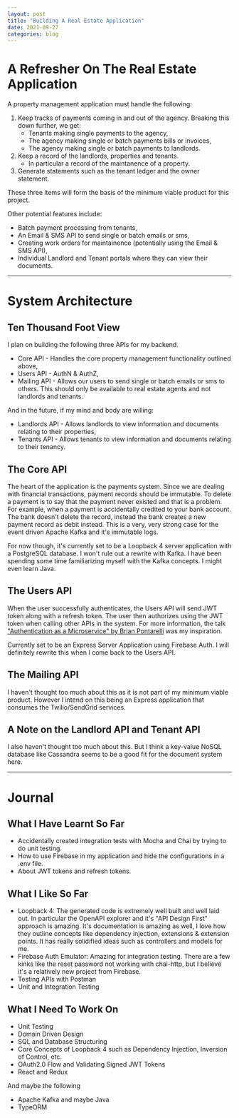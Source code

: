 ```yaml
---
layout: post
title: "Building A Real Estate Application"
date: 2021-09-27
categories: blog
---
```


# A Refresher On The Real Estate Application

A property management application must handle the following:
1. Keep tracks of payments coming in and out of the agency. Breaking this down further, we get:
    - Tenants making single payments to the agency,
    - The agency making single or batch payments bills or invoices,
    - The agency making single or batch payments to landlords.
2. Keep a record of the landlords, properties and tenants.
    - In particular a record of the maintanence of a property.
3. Generate statements such as the tenant ledger and the owner statement.

These three items will form the basis of the minimum viable product for this project.

Other potential features include:
- Batch payment processing from tenants,
- An Email & SMS API to send single or batch emails or sms,
- Creating work orders for maintainence (potentially using the Email & SMS API),
- Individual Landlord and Tenant portals where they can view their documents.

***

# System Architecture

## Ten Thousand Foot View

I plan on building the following three APIs for my backend. 
- Core API - Handles the core property management functionality outlined above,
- Users API - AuthN & AuthZ,
- Mailing API - Allows our users to send single or batch emails or sms to others. This should only be available to real estate agents and not landlords and tenants.

And in the future, if my mind and body are willing:
- Landlords API - Allows landlords to view information and documents relating to their properties,
- Tenants API - Allows tenants to view information and documents relating to their tenancy.

## The Core API

The heart of the application is the payments system. Since we are dealing with financial transactions, payment records should be immutable. To delete a payment is to say that the payment never existed and that is a problem. For example, when a payment is accidentally credited to your bank account. The bank doesn't delete the record, instead the bank creates a new payment record as debit instead. This is a very, very strong case for the event driven Apache Kafka and it's immutable logs.

For now though, it's currently set to be a Loopback 4 server application with a PostgreSQL database. I won't rule out a rewrite with Kafka. I have been spending some time familiarizing myself with the Kafka concepts. I might even learn Java.

## The Users API

When the user successfully authenticates, the Users API will send JWT token along with a refresh token. The user then authorizes using the JWT token when calling other APIs in the system. For more information, the talk ["Authentication as a Microservice" by Brian Pontarelli](https://www.youtube.com/watch?v=SLc3cTlypwM) was my inspiration.

Currently set to be an Express Server Application using Firebase Auth. I will definitely rewrite this when I come back to the Users API.

## The Mailing API

I haven't thought too much about this as it is not part of my minimum viable product. However I intend on this being an Express application that consumes the Twilio/SendGrid services.

## A Note on the Landlord API and Tenant API

I also haven't thought too much about this. But I think a key-value NoSQL database like Cassandra seems to be a good fit for the document system here.


***

# Journal

## What I Have Learnt So Far
- Accidentally created integration tests with Mocha and Chai by trying to do unit testing.
- How to use Firebase in my application and hide the configurations in a .env file.
- About JWT tokens and refresh tokens.

## What I Like So Far
- Loopback 4: The generated code is extremely well built and well laid out. In particular the OpenAPI explorer and it's "API Design First" approach is amazing. It's documentation is amazing as well, I love how they outline concepts like dependency injection, extensions & extension points. It has really solidified ideas such as controllers and models for me.
- Firebase Auth Emulator: Amazing for integration testing. There are a few kinks like the reset password not working with chai-http, but I believe it's a relatively new project from Firebase.
- Testing APIs with Postman
- Unit and Integration Testing

## What I Need To Work On
- Unit Testing
- Domain Driven Design
- SQL and Database Structuring
- Core Concepts of Loopback 4 such as Dependency Injection, Inversion of Control, etc.
- OAuth2.0 Flow and Validating Signed JWT Tokens
- React and Redux

And maybe the following
- Apache Kafka and maybe Java
- TypeORM
